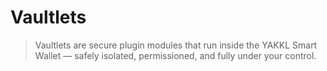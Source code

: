 # Vaultlets

> Vaultlets are secure plugin modules that run inside the YAKKL Smart Wallet — safely isolated, permissioned, and fully under your control.


